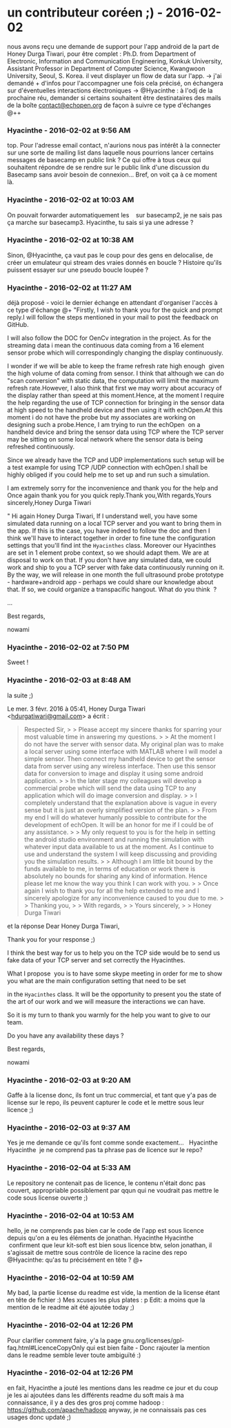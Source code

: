 # un contributeur coréen ;)  - 2016-02-02

nous avons reçu une demande de support pour l'app android de la part de  Honey Durga Tiwari, pour être complet :   Ph.D. from Department of Electronic, Information and Communication Engineering, Konkuk University,  Assistant Professor in Department of Computer Science, Kwangwoon University, Seoul, S. Korea.   il veut displayer un flow de data sur l'app. -&gt; j'ai demandé + d'infos pour l'accompagner   une fois cela précisé, on échangera sur d'éventuelles interactions électroniques   -&gt; @Hyacinthe : à l'odj de la prochaine réu, demander si certains souhaitent être destinataires des mails de la boîte [contact@echopen.org](mailto:contact@echopen.org) de façon à suivre ce type d'échanges    @++

### **Hyacinthe** - 2016-02-02 at 9:56 AM

top.   Pour l'adresse email contact, n'aurions nous pas intérêt à la connecter sur une sorte de mailing list dans laquelle nous pourrions lancer certains messages de basecamp en public link ?   Ce qui offre à tous ceux qui souhaitent répondre de se rendre sur le public link d'une discussion du Basecamp sans avoir besoin de connexion...   Bref, on voit ça à ce moment là.

### **Hyacinthe** - 2016-02-02 at 10:03 AM

On pouvait forwarder automatiquement les    sur basecamp2, je ne sais pas  ça marche sur basecamp3.  Hyacinthe, tu sais si ya une adresse ?

### **Hyacinthe** - 2016-02-02 at 10:38 AM

Sinon, @Hyacinthe, ça vaut pas le coup pour des gens en delocalise, de créer un emulateur qui stream des vraies donnés en boucle ? Histoire qu'ils puissent essayer sur une pseudo boucle loupée ?

### **Hyacinthe** - 2016-02-02 at 11:27 AM

déjà proposé - voici le dernier échange en attendant d'organiser l'accès à ce type d'échange   @+   "Firstly, I wish to thank you for the quick and prompt reply.I will follow the steps mentioned in your mail to post the feedback on GitHub.

 

I will also follow the DOC for OenCv integration in the project. As for the streaming data i mean the continuous data coming from a 16 element sensor probe which will correspondingly changing the display continuously.

I wonder if we will be able to keep the frame refresh rate high enough  given the high volume of data coming from sensor. I think that although we can do "scan conversion" with static data, the computation will limit the maximum refresh rate.However, I also think that first we may worry about accuracy of the display rather than speed at this moment.Hence, at the moment I require the help regarding the use of TCP connection for bringing in the sensor data at high speed to the handheld device and then using it with echOpen.At this moment i do not have the probe but my associates are working on designing such a probe.Hence, I am trying to run the echOpen  on a handheld device and bring the sensor data using TCP where the TCP server may be sitting on some local network where the sensor data is being refreshed continuously.

Since we already have the TCP and UDP implementations such setup will be a test example for using TCP /UDP connection with echOpen.I shall be highly obliged if you could help me to set up and run such a simulation.

I am extremely sorry for the inconvenience and thank you for the help and Once again thank you for you quick reply.Thank you,With regards,Yours sincerely,Honey Durga Tiwari

"     Hi again Honey Durga Tiwari,   If I understand well, you have some simulated data running on a local TCP server and you want to bring them in the app. If this is the case, you have indeed to follow the doc and then I think we'll have to interact together in order to fine tune the configuration settings that you'll find int the `Hyacinthes` class. Moreover our Hyacinthes are set in 1 element probe context, so we should adapt them. We are at disposal to work on that.   If you don't have any simulated data, we could work and ship to you a TCP server with fake data continuously running on it.   By the way, we will release in one month the full ultrasound probe prototype - hardware+android app - perhaps we could share our knowledge about that. If so, we could organize a transpacific hangout. What do you think  ?

…

 

Best regards,

nowami

### **Hyacinthe** - 2016-02-02 at 7:50 PM

Sweet !

### **Hyacinthe** - 2016-02-03 at 8:48 AM

la suite ;)

   

Le mer. 3 févr. 2016 à 05:41, Honey Durga Tiwari &lt;[hdurgatiwari@gmail.com](mailto:hdurgatiwari@gmail.com)&gt; a écrit :

> Respected Sir,  >  > Please accept my sincere thanks for sparring your most valuable time in answering my questions.  >  > At the moment I do not have the server with sensor data. My original plan was to make a local server using some interface with MATLAB where I will model a simple sensor. Then connect my handheld device to get the sensor data from server using any wireless interface. Then use this sensor data for conversion to image and display it using some android application.  >  > In the later stage my colleagues will develop a commercial probe which will send the data using TCP to any application which will do image conversion and display.  >  > I completely understand that the explanation above is vague in every sense but it is just an overly simplified version of the plan.  >  > From my end I will do whatever humanly possible to contribute for the development of echOpen. It will be an honor for me if I could be of any assistance.  >  > My only request to you is for the help in setting the android studio environment and running the simulation with whatever input data available to us at the moment. As I continue to use and understand the system I will keep discussing and providing you the simulation results.  >  > Although I am little bit bound by the funds available to me, in terms of education or work there is absolutely no bounds for sharing any kind of information. Hence please let me know the way you think I can work with you.  >  > Once again I wish to thank you for all the help extended to me and I sincerely apologize for any inconvenience caused to you due to me.  >  > Thanking you,  >  > With regards,  >  > Yours sincerely,  >  > Honey Durga Tiwari

  et la réponse   Dear Honey Durga Tiwari,

   

Thank you for your response ;)

   

I think the best way for us to help you on the TCP side would be to send us fake data of your TCP server and set correctly the Hyacinthes.

   

What I propose  you is to have some skype meeting in order for me to show you what are the main configuration setting that need to be set

in the `Hyacinthes` class. It will be the opportunity to present you the state of the art of our work and we will measure the interactions we can have.

   

So it is my turn to thank you warmly for the help you want to give to our team.

 

Do you have any availability these days ?

 

Best regards,

nowami

### **Hyacinthe** - 2016-02-03 at 9:20 AM

Gaffe à la license donc, ils font un truc commercial, et tant que y'a pas de license sur le repo, ils peuvent capturer le code et le mettre sous leur licence ;)

### **Hyacinthe** - 2016-02-03 at 9:37 AM

Yes je me demande ce qu'ils font comme sonde exactement...   Hyacinthe Hyacinthe  je ne comprend pas ta phrase pas de licence sur le repo?

### **Hyacinthe** - 2016-02-04 at 5:33 AM

Le repository ne contenait pas de licence, le contenu n'était donc pas couvert, appropriable possiblement par qqun qui ne voudrait pas mettre le code sous license ouverte ;)

### **Hyacinthe** - 2016-02-04 at 10:53 AM

hello,   je ne comprends pas bien car le code de l'app est sous licence depuis qu'on a eu les éléments de jonathan.  Hyacinthe Hyacinthe  confirment que leur kit-soft est bien sous licence   btw, selon jonathan, il s'agissait de mettre sous contrôle de licence la racine des repo   @Hyacinthe: qu'as tu précisément en tête ?   @+

### **Hyacinthe** - 2016-02-04 at 10:59 AM

My bad, la partie license du readme est vide, la mention de la license étant en tête de fichier :)  Mes xcuses les plus plates :  p   Edit: a moins que la mention de le readme ait été ajoutée today ;)

### **Hyacinthe** - 2016-02-04 at 12:26 PM

Pour clarifier comment faire, y'a la page gnu.org/licenses/gpl- faq.html#LicenceCopyOnly qui est bien faite -  Donc rajouter la mention dans le readme semble lever toute ambiguïté :)

### **Hyacinthe** - 2016-02-04 at 12:26 PM

en fait, Hyacinthe a jouté les mentions dans les readme ce jour et du coup je les ai ajoutées dans les différents readme du soft   mais à ma connaissance, il y a des des gros proj comme hadoop : <https://github.com/apache/hadoop>   anyway, je ne connaissais pas ces usages donc updaté   ;)

